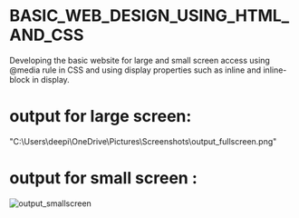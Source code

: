 # BASIC_WEB_DESIGN_USING_HTML_AND_CSS
Developing the basic website for large and small screen access using @media rule in CSS and using display properties such as inline and inline-block in display.
# output for large screen:
"C:\Users\deepi\OneDrive\Pictures\Screenshots\output_fullscreen.png"
# output for small screen :
![output_smallscreen](https://github.com/DeepikaA2004/BASIC_WEB_DESIGN_USING_HTML_AND_CSS/assets/110418508/13e54e10-4ee8-4b3f-b570-af523f9be4d5)



